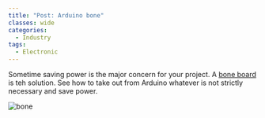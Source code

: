 ```yaml
---
title: "Post: Arduino bone"
classes: wide
categories:
  - Industry
tags:
  - Electronic
---
```

Sometime saving power is the major concern for your project. A [bone board](https://www.ne555.it/arduino-ridotto-allosso/) is teh solution. See how to take out from Arduino whatever is not strictly necessary and save power.

![bone](https://www.ne555.it/wp-content/uploads/2018/01/arduino-ridotto-allosso-montaggio.jpg)

